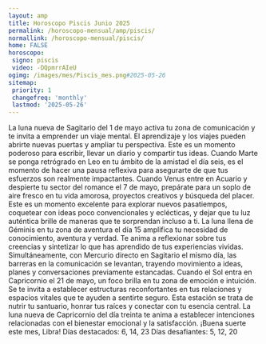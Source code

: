 ```yaml
---
layout: amp
title: Horoscopo Piscis Junio 2025 
permalink: /horoscopo-mensual/amp/piscis/
normallink: /horoscopo-mensual/piscis/
home: FALSE
horoscopo:
 signo: piscis
 video: -DQpmrrAIeU
ogimg: /images/mes/Piscis_mes.png#2025-05-26
sitemap:
 priority: 1
 changefreq: 'monthly'
 lastmod: '2025-05-26'
---
```



La luna nueva de Sagitario del 1 de mayo activa tu zona de comunicación y te invita a emprender un viaje mental. El aprendizaje y los viajes pueden abrirte nuevas puertas y ampliar tu perspectiva. Este es un momento poderoso para escribir, llevar un diario y compartir tus ideas. Cuando Marte se ponga retrógrado en Leo en tu ámbito de la amistad el día seis, es el momento de hacer una pausa reflexiva para asegurarte de que tus esfuerzos son realmente impactantes.
Cuando Venus entre en Acuario y despierte tu sector del romance el 7 de mayo, prepárate para un soplo de aire fresco en tu vida amorosa, proyectos creativos y búsqueda del placer. Este es un momento excelente para explorar nuevos pasatiempos, coquetear con ideas poco convencionales y eclécticas, y dejar que tu luz auténtica brille de maneras que te sorprendan incluso a ti.
La luna llena de Géminis en tu zona de aventura el día 15 amplifica tu necesidad de conocimiento, aventura y verdad. Te anima a reflexionar sobre tus creencias y sintetizar lo que has aprendido de tus experiencias vividas. Simultáneamente, con Mercurio directo en Sagitario el mismo día, las barreras en la comunicación se levantan, trayendo movimiento a ideas, planes y conversaciones previamente estancadas.
Cuando el Sol entra en Capricornio el 21 de mayo, un foco brilla en tu zona de emoción e intuición. Se te invita a establecer estructuras reconfortantes en tus relaciones y espacios vitales que te ayuden a sentirte seguro. Esta estación se trata de nutrir tu santuario, honrar tus raíces y conectar con tu esencia central.
La luna nueva de Capricornio del día treinta te anima a establecer intenciones relacionadas con el bienestar emocional y la satisfacción.
¡Buena suerte este mes, Libra!
Días destacados: 6, 14, 23
Días desafiantes: 5, 12, 20